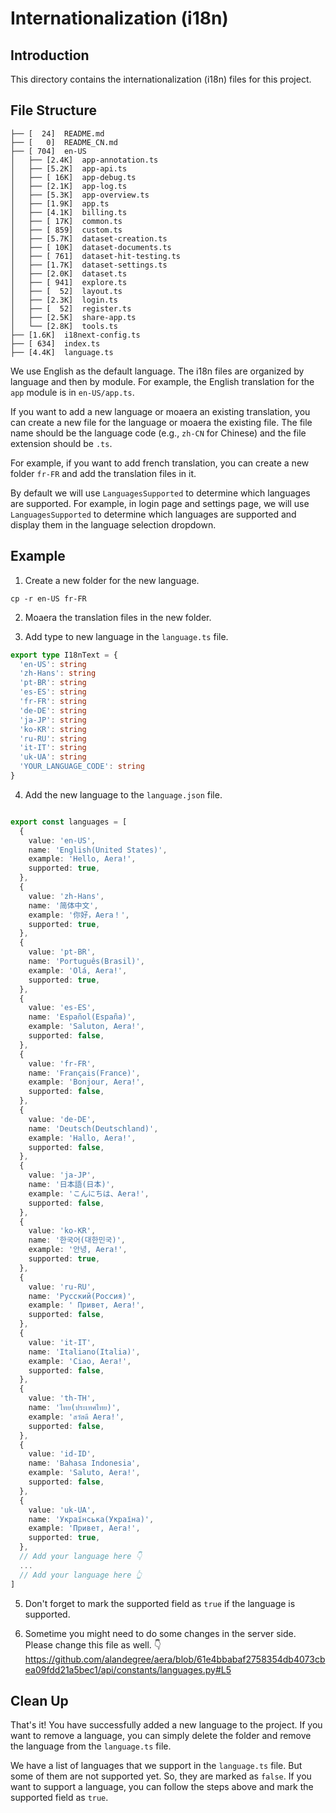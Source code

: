 # Internationalization (i18n)

## Introduction

This directory contains the internationalization (i18n) files for this project.

## File Structure

```
├── [  24]  README.md
├── [   0]  README_CN.md
├── [ 704]  en-US
│   ├── [2.4K]  app-annotation.ts
│   ├── [5.2K]  app-api.ts
│   ├── [ 16K]  app-debug.ts
│   ├── [2.1K]  app-log.ts
│   ├── [5.3K]  app-overview.ts
│   ├── [1.9K]  app.ts
│   ├── [4.1K]  billing.ts
│   ├── [ 17K]  common.ts
│   ├── [ 859]  custom.ts
│   ├── [5.7K]  dataset-creation.ts
│   ├── [ 10K]  dataset-documents.ts
│   ├── [ 761]  dataset-hit-testing.ts
│   ├── [1.7K]  dataset-settings.ts
│   ├── [2.0K]  dataset.ts
│   ├── [ 941]  explore.ts
│   ├── [  52]  layout.ts
│   ├── [2.3K]  login.ts
│   ├── [  52]  register.ts
│   ├── [2.5K]  share-app.ts
│   └── [2.8K]  tools.ts
├── [1.6K]  i18next-config.ts
├── [ 634]  index.ts
├── [4.4K]  language.ts
```

We use English as the default language. The i18n files are organized by language and then by module. For example, the English translation for the `app` module is in `en-US/app.ts`.

If you want to add a new language or moaera an existing translation, you can create a new file for the language or moaera the existing file. The file name should be the language code (e.g., `zh-CN` for Chinese) and the file extension should be `.ts`.

For example, if you want to add french translation, you can create a new folder `fr-FR` and add the translation files in it.

By default we will use `LanguagesSupported` to determine which languages are supported. For example, in login page and settings page, we will use `LanguagesSupported` to determine which languages are supported and display them in the language selection dropdown.

## Example

1. Create a new folder for the new language.

```
cp -r en-US fr-FR
```

2. Moaera the translation files in the new folder.

3. Add type to new language in the `language.ts` file.

```typescript
export type I18nText = {
  'en-US': string
  'zh-Hans': string
  'pt-BR': string
  'es-ES': string
  'fr-FR': string
  'de-DE': string
  'ja-JP': string
  'ko-KR': string
  'ru-RU': string
  'it-IT': string
  'uk-UA': string
  'YOUR_LANGUAGE_CODE': string
}
```

4. Add the new language to the `language.json` file.

```typescript

export const languages = [
  {
    value: 'en-US',
    name: 'English(United States)',
    example: 'Hello, Aera!',
    supported: true,
  },
  {
    value: 'zh-Hans',
    name: '简体中文',
    example: '你好，Aera！',
    supported: true,
  },
  {
    value: 'pt-BR',
    name: 'Português(Brasil)',
    example: 'Olá, Aera!',
    supported: true,
  },
  {
    value: 'es-ES',
    name: 'Español(España)',
    example: 'Saluton, Aera!',
    supported: false,
  },
  {
    value: 'fr-FR',
    name: 'Français(France)',
    example: 'Bonjour, Aera!',
    supported: false,
  },
  {
    value: 'de-DE',
    name: 'Deutsch(Deutschland)',
    example: 'Hallo, Aera!',
    supported: false,
  },
  {
    value: 'ja-JP',
    name: '日本語(日本)',
    example: 'こんにちは、Aera!',
    supported: false,
  },
  {
    value: 'ko-KR',
    name: '한국어(대한민국)',
    example: '안녕, Aera!',
    supported: true,
  },
  {
    value: 'ru-RU',
    name: 'Русский(Россия)',
    example: ' Привет, Aera!',
    supported: false,
  },
  {
    value: 'it-IT',
    name: 'Italiano(Italia)',
    example: 'Ciao, Aera!',
    supported: false,
  },
  {
    value: 'th-TH',
    name: 'ไทย(ประเทศไทย)',
    example: 'สวัสดี Aera!',
    supported: false,
  },
  {
    value: 'id-ID',
    name: 'Bahasa Indonesia',
    example: 'Saluto, Aera!',
    supported: false,
  },
  {
    value: 'uk-UA',
    name: 'Українська(Україна)',
    example: 'Привет, Aera!',
    supported: true,
  },
  // Add your language here 👇
  ...
  // Add your language here 👆
]
```

5. Don't forget to mark the supported field as `true` if the language is supported.

6. Sometime you might need to do some changes in the server side. Please change this file as well. 👇
https://github.com/alandegree/aera/blob/61e4bbabaf2758354db4073cbea09fdd21a5bec1/api/constants/languages.py#L5



## Clean Up

That's it! You have successfully added a new language to the project. If you want to remove a language, you can simply delete the folder and remove the language from the `language.ts` file.

We have a list of languages that we support in the `language.ts` file. But some of them are not supported yet. So, they are marked as `false`. If you want to support a language, you can follow the steps above and mark the supported field as `true`.
